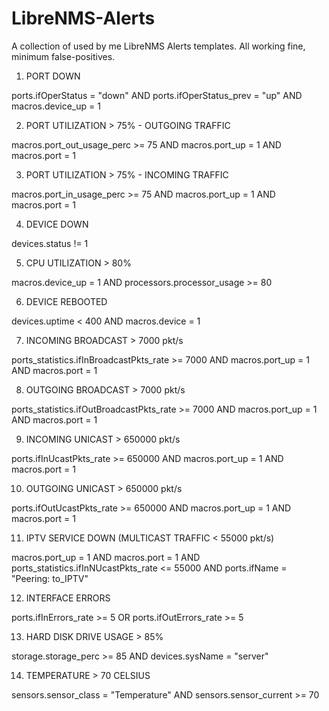 # LibreNMS-Alerts

A collection of used by me LibreNMS Alerts templates. 
All working fine, minimum false-positives.

1. PORT DOWN

ports.ifOperStatus = "down" AND ports.ifOperStatus_prev = "up" AND macros.device_up = 1

2. PORT UTILIZATION > 75% - OUTGOING TRAFFIC

macros.port_out_usage_perc >= 75 AND macros.port_up = 1 AND macros.port = 1

3. PORT UTILIZATION > 75% - INCOMING TRAFFIC

macros.port_in_usage_perc >= 75 AND macros.port_up = 1 AND macros.port = 1

4. DEVICE DOWN

devices.status != 1

5. CPU UTILIZATION > 80%

macros.device_up = 1 AND processors.processor_usage >= 80

6. DEVICE REBOOTED

devices.uptime < 400 AND macros.device = 1

7. INCOMING BROADCAST > 7000 pkt/s

ports_statistics.ifInBroadcastPkts_rate >= 7000 AND macros.port_up = 1 AND macros.port = 1

8. OUTGOING BROADCAST > 7000 pkt/s

ports_statistics.ifOutBroadcastPkts_rate >= 7000 AND macros.port_up = 1 AND macros.port = 1

9. INCOMING UNICAST > 650000 pkt/s

ports.ifInUcastPkts_rate >= 650000 AND macros.port_up = 1 AND macros.port = 1

10. OUTGOING UNICAST > 650000 pkt/s

ports.ifOutUcastPkts_rate >= 650000 AND macros.port_up = 1 AND macros.port = 1

11. IPTV SERVICE DOWN (MULTICAST TRAFFIC < 55000 pkt/s)

macros.port_up = 1 AND macros.port = 1 AND ports_statistics.ifInNUcastPkts_rate <= 55000 AND ports.ifName = "Peering: to_IPTV"

12. INTERFACE ERRORS

ports.ifInErrors_rate >= 5 OR ports.ifOutErrors_rate >= 5

13. HARD DISK DRIVE USAGE > 85%

storage.storage_perc >= 85 AND devices.sysName = "server"

14. TEMPERATURE > 70 CELSIUS

sensors.sensor_class = "Temperature" AND sensors.sensor_current >= 70

